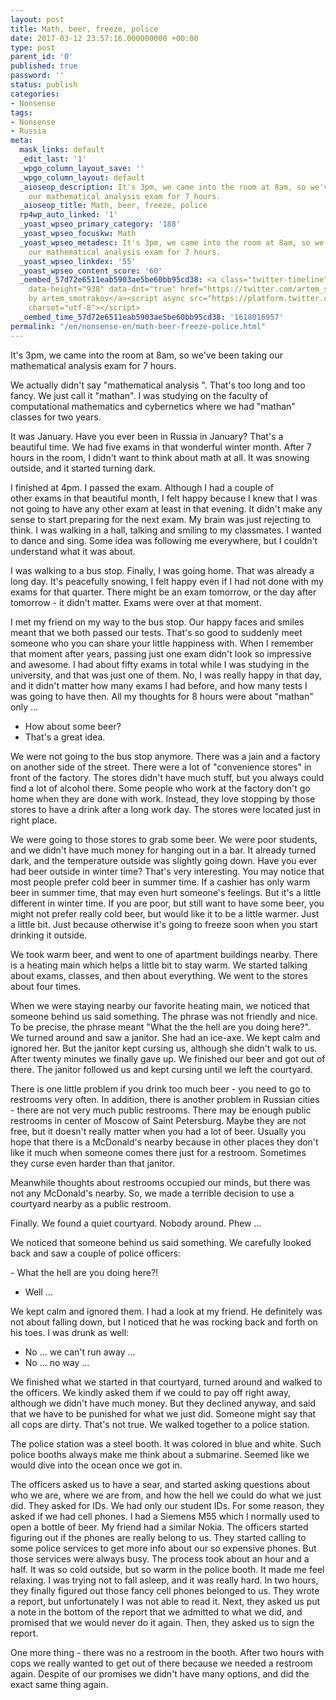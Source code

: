 ```yaml
---
layout: post
title: Math, beer, freeze, police
date: 2017-03-12 23:57:16.000000000 +00:00
type: post
parent_id: '0'
published: true
password: ''
status: publish
categories:
- Nonsense
tags:
- Nonsense
- Russia
meta:
  mask_links: default
  _edit_last: '1'
  _wpgo_column_layout_save: ''
  _wpgo_column_layout: default
  _aioseop_description: It's 3pm, we came into the room at 8am, so we've been taking
    our mathematical analysis exam for 7 hours.
  _aioseop_title: Math, beer, freeze, police
  rp4wp_auto_linked: '1'
  _yoast_wpseo_primary_category: '188'
  _yoast_wpseo_focuskw: Math
  _yoast_wpseo_metadesc: It's 3pm, we came into the room at 8am, so we've been taking
    our mathematical analysis exam for 7 hours.
  _yoast_wpseo_linkdex: '55'
  _yoast_wpseo_content_score: '60'
  _oembed_57d72e6511eab5903ae5be60bb95cd38: <a class="twitter-timeline" data-width="625"
    data-height="938" data-dnt="true" href="https://twitter.com/artem_smotrakov?ref_src=twsrc%5Etfw">Tweets
    by artem_smotrakov</a><script async src="https://platform.twitter.com/widgets.js"
    charset="utf-8"></script>
  _oembed_time_57d72e6511eab5903ae5be60bb95cd38: '1618016957'
permalink: "/en/nonsense-en/math-beer-freeze-police.html"
---
```

It's 3pm, we came into the room at 8am, so&nbsp;we've been taking our mathematical analysis exam for 7 hours.



We actually didn't&nbsp;say "mathematical analysis ". That's too long and too fancy. We just call it "mathan". I was studying on the faculty of computational mathematics and cybernetics where we had&nbsp;"mathan" classes for two years.

It was January. Have you ever been in Russia in January? That's a beautiful&nbsp;time. We had five exams in that wonderful winter month. After 7 hours in the room, I didn't&nbsp;want to think about math at all. It was snowing outside, and it started turning dark.

I finished at 4pm. I passed the exam. Although&nbsp;I had a couple of other&nbsp;exams in that beautiful month, I felt happy because I knew that I was not going to have&nbsp;any other exam at least in that evening. It didn't make any sense&nbsp;to start preparing for the next exam. My brain was just rejecting to think. I was&nbsp;walking in a hall, talking and smiling to my classmates. I wanted to dance and sing. Some idea was following me everywhere, but I couldn't understand what&nbsp;it was about.

I was walking&nbsp;to a bus stop. Finally, I was going home. That&nbsp;was already a long day. It's peacefully snowing, I felt happy even if I had not done with my exams for that quarter. There might be an exam tomorrow, or the day after tomorrow - it didn't matter. Exams were over at that moment.

I met my friend on my way to the bus stop. Our happy faces and smiles meant that we both passed our tests. That's so good to suddenly meet someone who you can share your little happiness with. When I remember that moment after years, passing just one exam didn't look so impressive and awesome. I had about fifty exams in total while I was studying in the university, and that was just one of them. No, I was really happy in that day, and it didn't matter how many exams I had before, and how many tests I was going to have then. All my thoughts for 8 hours were about "mathan" only&nbsp;...

- How about some beer?  
- That's a great idea.

We were&nbsp;not going to the bus stop anymore. There was a jain and a factory on another side of the street. There were a lot of "convenience stores" in front of the factory. The stores didn't have much stuff, but you always could find a lot of alcohol there. Some people who work at the factory don't go home when they are done with work. Instead, they love stopping&nbsp;by those stores to have a drink after a long work day. The stores were located just in right place.

We were going to those stores to grab some beer. We were&nbsp;poor students, and we didn't have much money for hanging out in a bar. It already turned dark, and the temperature outside was slightly going down. Have you ever had beer outside in winter time? That's very interesting. You may notice that most people prefer&nbsp;cold beer in summer time. If a cashier has only warm beer in summer time, that may even hurt someone's feelings.&nbsp;But it's a little different in winter time. If you are poor, but still want to have some beer, you might not prefer really cold beer, but would like it to be a little warmer. Just a little bit. Just because otherwise it's going to freeze soon when you start drinking it outside.

We took warm beer, and went to one of apartment buildings nearby. There is a&nbsp;heating main which helps a little bit to stay warm. We started talking about exams, classes, and then about everything. We went to the stores about four times.

When we were staying nearby our favorite heating main, we noticed that someone behind us said something. The phrase was not friendly and nice. To be precise, the phrase meant "What the the hell&nbsp;are you doing here?". We turned around and saw a&nbsp;janitor. She had an&nbsp;ice-axe. We kept calm and ignored her. But the janitor&nbsp;kept cursing us, although she didn't walk to us. After twenty minutes we finally gave up. We finished our beer and got out of there. The janitor followed us and kept cursing until we left the courtyard.

There is one little problem if you drink too much beer - you need to go to restrooms very often. In addition, there is another problem in Russian cities - there are not very much public restrooms. There may be enough public restrooms in center of Moscow of Saint Petersburg. Maybe they are not free, but it doesn't really matter when you had a lot of beer. Usually you hope that there is a McDonald's nearby because in other places they don't like it much when someone comes there just for a restroom. Sometimes they curse even harder than that janitor.

Meanwhile thoughts about restrooms occupied our minds, but there was not any McDonald's nearby. So, we made a terrible decision to use a courtyard nearby as a public restroom.

Finally. We found a quiet courtyard. Nobody around. Phew ...

We noticed that someone behind us said something. We carefully looked back and saw a couple of police officers:

-&nbsp;What the hell&nbsp;are you doing here?!  
- Well ...

We kept calm and ignored them. I had a look at my friend. He definitely was not about falling down, but I noticed that he was rocking back and forth on his toes. I was drunk as well:

- No ... we can't run away ...  
- No ... no way ...

We finished what we started in that courtyard, turned around and walked to the officers. We kindly asked them if we could to pay off right away, although we didn't have much money. But they declined anyway, and said that we have to be punished for what we just did. Someone might say that all cops&nbsp;are dirty. That's not true. We walked together to a police station.

The police station was a steel booth. It was colored in blue and white. Such police booths always make&nbsp;me think about a submarine. Seemed like we would dive into the ocean once we got in.

The officers asked us to have a sear, and started asking questions about who we are, where we are from, and how the hell we could do what we just did. They asked for IDs. We had only our student IDs. For some reason, they asked if we had cell phones. I had a Siemens M55 which I normally used to open a bottle of beer. My friend had a similar Nokia. The officers started figuring out if the phones are really belong to us. They started calling to some police services to get more info about our so expensive phones. But those services were always busy. The process took about an hour and a half. It was so cold outside, but so warm in the police booth. It made me feel relaxing. I was trying not to fall asleep, and it was really hard. In two hours, they finally figured out those fancy cell phones belonged to us. They wrote a report, but unfortunately I was not able to read it. Next, they asked us put a note in the bottom of the report that we admitted to what we did, and promised that we would&nbsp;never do it again. Then, they asked us to sign the report.

One more thing&nbsp;- there was no a restroom in the booth. After two hours with cops we really wanted to get out of there because we needed a restroom again. Despite of our promises&nbsp;we didn't have many options, and did the exact same thing again.

